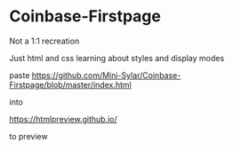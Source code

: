 # Coinbase-Firstpage

Not a 1:1 recreation

Just html and css
learning about styles and display modes

paste
 <https://github.com/Mini-Sylar/Coinbase-Firstpage/blob/master/index.html>

into

<https://htmlpreview.github.io/>

to preview

